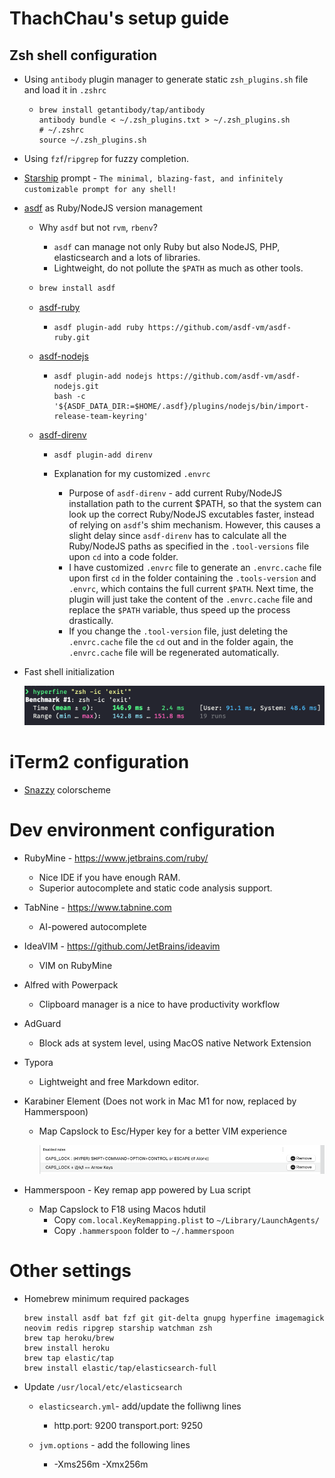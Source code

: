 # ThachChau's setup guide

## Zsh shell configuration

- Using `antibody` plugin manager to generate static `zsh_plugins.sh` file and load it in `.zshrc`

  - ```
    brew install getantibody/tap/antibody
    antibody bundle < ~/.zsh_plugins.txt > ~/.zsh_plugins.sh
    # ~/.zshrc
    source ~/.zsh_plugins.sh
    ```

- Using `fzf`/`ripgrep` for fuzzy completion. 

- [Starship](https://starship.rs) prompt - `The minimal, blazing-fast, and infinitely customizable prompt for any shell!`

- [asdf](https://asdf-vm.com/) as Ruby/NodeJS version management

  - Why `asdf` but not `rvm`, `rbenv`?

    - `asdf` can manage not only Ruby but also NodeJS, PHP, elasticsearch and a lots of libraries.
    - Lightweight, do not pollute the `$PATH` as much as other tools.

  - ```bash
    brew install asdf
    ```

  - [asdf-ruby](https://github.com/asdf-vm/asdf-ruby) 

    - ```
      asdf plugin-add ruby https://github.com/asdf-vm/asdf-ruby.git
      ```

  - [asdf-nodejs](https://github.com/asdf-vm/asdf-nodejs)

    - ```
      asdf plugin-add nodejs https://github.com/asdf-vm/asdf-nodejs.git
      bash -c '${ASDF_DATA_DIR:=$HOME/.asdf}/plugins/nodejs/bin/import-release-team-keyring'
      ```

  - [asdf-direnv](https://github.com/asdf-community/asdf-direnv)

    - ```
      asdf plugin-add direnv
      ```

    - Explanation for my customized `.envrc`

      - Purpose of `asdf-direnv` - add current Ruby/NodeJS installation path to the current $PATH, so that the system can look up the correct Ruby/NodeJS excutables faster, instead of relying on `asdf`'s shim mechanism. However, this causes a slight delay since `asdf-direnv` has to calculate all the Ruby/NodeJS paths as specified in the `.tool-versions` file upon `cd` into a code folder.
      - I have customized `.envrc` file to generate an `.envrc.cache` file upon first `cd` in the folder containing the `.tools-version` and `.envrc`, which contains the full current `$PATH`. Next time, the plugin will just take the content of the `.envrc.cache` file and replace the `$PATH` variable, thus speed up the process drastically.
      - If you change the `.tool-version` file, just deleting the `.envrc.cache` file the `cd` out and in the folder again, the `.envrc.cache` file will be regenerated automatically.

- Fast shell initialization

  ![shell_initialization](./assets/desktop_0.png)

# iTerm2 configuration

- [Snazzy](https://github.com/sindresorhus/iterm2-snazzy) colorscheme

# Dev environment configuration
- RubyMine - https://www.jetbrains.com/ruby/

  - Nice IDE if you have enough RAM.
  - Superior autocomplete and static code analysis support.

- TabNine - https://www.tabnine.com

  - AI-powered autocomplete

- IdeaVIM - https://github.com/JetBrains/ideavim

  - VIM on RubyMine

- Alfred with Powerpack

  - Clipboard manager is a nice to have productivity workflow

- AdGuard

  - Block ads at system level, using MacOS native Network Extension

- Typora

  - Lightweight and free Markdown editor.

- Karabiner Element (Does not work in Mac M1 for now, replaced by Hammerspoon)

  - Map Capslock to Esc/Hyper key for a better VIM experience

    ![karabiner_complex_rules](./assets/desktop_1.png)

- Hammerspoon - Key remap app powered by Lua script
  - Map Capslock to F18 using Macos hdutil
    - Copy `com.local.KeyRemapping.plist` to `~/Library/LaunchAgents/`
    - Copy `.hammerspoon` folder to `~/.hammerspoon`  
# Other settings

- Homebrew minimum required packages

  ```term
  brew install asdf bat fzf git git-delta gnupg hyperfine imagemagick neovim redis ripgrep starship watchman zsh
  brew tap heroku/brew
  brew install heroku
  brew tap elastic/tap
  brew install elastic/tap/elasticsearch-full
  ```

- Update `/usr/local/etc/elasticsearch`
  
  - `elasticsearch.yml`- add/update the folliwng lines
    - http.port: 9200
      transport.port: 9250
  
  - `jvm.options` - add the following lines
    - -Xms256m
      -Xmx256m
